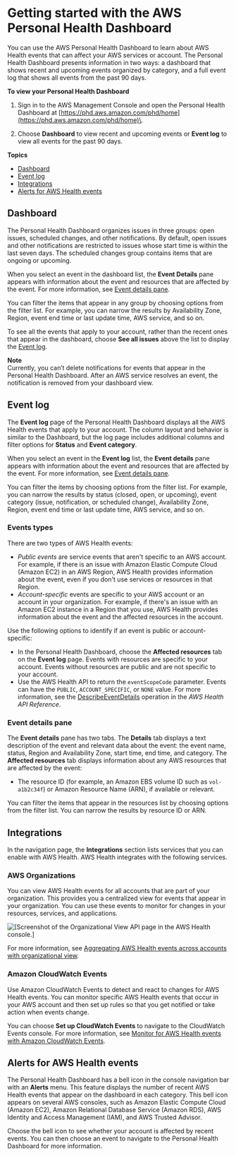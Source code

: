 # Getting started with the AWS Personal Health Dashboard<a name="getting-started-phd"></a>

You can use the AWS Personal Health Dashboard to learn about AWS Health events that can affect your AWS services or account\. The Personal Health Dashboard presents information in two ways: a dashboard that shows recent and upcoming events organized by category, and a full event log that shows all events from the past 90 days\.

**To view your Personal Health Dashboard**

1. Sign in to the AWS Management Console and open the Personal Health Dashboard at [https://phd.aws.amazon.com/phd/home](https://phd.aws.amazon.com/phd/home)\. 

1. Choose **Dashboard** to view recent and upcoming events or **Event log** to view all events for the past 90 days\.

**Topics**
+ [Dashboard](#dashboard)
+ [Event log](#event-log)
+ [Integrations](#service-integrations)
+ [Alerts for AWS Health events](#alert-bell)

## Dashboard<a name="dashboard"></a>

The Personal Health Dashboard organizes issues in three groups: open issues, scheduled changes, and other notifications\. By default, open issues and other notifications are restricted to issues whose start time is within the last seven days\. The scheduled changes group contains items that are ongoing or upcoming\.

When you select an event in the dashboard list, the **Event Details** pane appears with information about the event and resources that are affected by the event\. For more information, see [Event details pane](#event-details)\.

You can filter the items that appear in any group by choosing options from the filter list\. For example, you can narrow the results by Availability Zone, Region, event end time or last update time, AWS service, and so on\.

To see all the events that apply to your account, rather than the recent ones that appear in the dashboard, choose **See all issues** above the list to display the [Event log](#event-log)\.

**Note**  
Currently, you can’t delete notifications for events that appear in the Personal Health Dashboard\. After an AWS service resolves an event, the notification is removed from your dashboard view\.

## Event log<a name="event-log"></a>

The **Event log** page of the Personal Health Dashboard displays all the AWS Health events that apply to your account\. The column layout and behavior is similar to the Dashboard, but the log page includes additional columns and filter options for **Status** and **Event category**\.

When you select an event in the **Event log** list, the **Event details** pane appears with information about the event and resources that are affected by the event\. For more information, see [Event details pane](#event-details)\.

You can filter the items by choosing options from the filter list\. For example, you can narrow the results by status \(closed, open, or upcoming\), event category \(issue, notification, or scheduled change\), Availability Zone, Region, event end time or last update time, AWS service, and so on\.

### Events types<a name="types-of-events"></a>

There are two types of AWS Health events:
+ *Public events* are service events that aren't specific to an AWS account\. For example, if there is an issue with Amazon Elastic Compute Cloud \(Amazon EC2\) in an AWS Region, AWS Health provides information about the event, even if you don't use services or resources in that Region\. 
+ *Account\-specific* events are specific to your AWS account or an account in your organization\. For example, if there's an issue with an Amazon EC2 instance in a Region that you use, AWS Health provides information about the event and the affected resources in the account\.

Use the following options to identify if an event is public or account\-specific:
+ In the Personal Health Dashboard, choose the **Affected resources** tab on the **Event log** page\. Events with resources are specific to your account\. Events without resources are public and are not specific to your account\. 
+ Use the AWS Health API to return the `eventScopeCode` parameter\. Events can have the `PUBLIC`, `ACCOUNT_SPECIFIC`, or `NONE` value\. For more information, see the [DescribeEventDetails](https://docs.aws.amazon.com/health/latest/APIReference/API_DescribeEventDetails.html) operation in the *AWS Health API Reference*\. 

### Event details pane<a name="event-details"></a>

The **Event details** pane has two tabs\. The **Details** tab displays a text description of the event and relevant data about the event: the event name, status, Region and Availability Zone, start time, end time, and category\. The **Affected resources** tab displays information about any AWS resources that are affected by the event: 
+ The resource ID \(for example, an Amazon EBS volume ID such as `vol-a1b2c34f`\) or Amazon Resource Name \(ARN\), if available or relevant\.

You can filter the items that appear in the resources list by choosing options from the filter list\. You can narrow the results by resource ID or ARN\.

## Integrations<a name="service-integrations"></a>

In the navigation page, the **Integrations** section lists services that you can enable with AWS Health\. AWS Health integrates with the following services\.

### AWS Organizations<a name="aws-organizations-integration"></a>

You can view AWS Health events for all accounts that are part of your organization\. This provides you a centralized view for events that appear in your organization\. You can use these events to monitor for changes in your resources, services, and applications\.

![\[Screenshot of the Organizational View API page in the AWS Health console.\]](http://docs.aws.amazon.com/health/latest/ug/images/organizational-view-aws-health-console.png)

For more information, see [Aggregating AWS Health events across accounts with organizational view](aggregate-events.md)\.

### Amazon CloudWatch Events<a name="cloud-watch-events-integration"></a>

Use Amazon CloudWatch Events to detect and react to changes for AWS Health events\. You can monitor specific AWS Health events that occur in your AWS account and then set up rules so that you get notified or take action when events change\.

You can choose **Set up CloudWatch Events** to navigate to the CloudWatch Events console\. For more information, see [Monitor for AWS Health events with Amazon CloudWatch Events](cloudwatch-events-health.md)\.

## Alerts for AWS Health events<a name="alert-bell"></a>

The Personal Health Dashboard has a bell icon in the console navigation bar with an **Alerts** menu\. This feature displays the number of recent AWS Health events that appear on the dashboard in each category\. This bell icon appears on several AWS consoles, such as Amazon Elastic Compute Cloud \(Amazon EC2\), Amazon Relational Database Service \(Amazon RDS\), AWS Identity and Access Management \(IAM\), and AWS Trusted Advisor\. 

Choose the bell icon to see whether your account is affected by recent events\. You can then choose an event to navigate to the Personal Health Dashboard for more information\.
